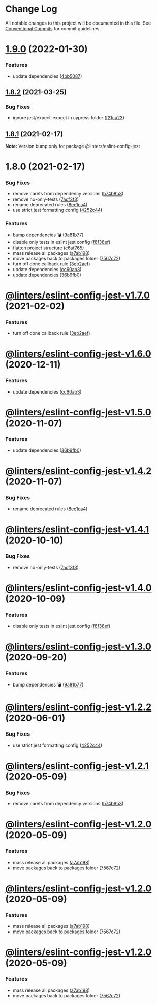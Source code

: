 # Change Log

All notable changes to this project will be documented in this file.
See [Conventional Commits](https://conventionalcommits.org) for commit guidelines.

# [1.9.0](https://github.com/developer239/linters/compare/@linters/eslint-config-jest@1.8.2...@linters/eslint-config-jest@1.9.0) (2022-01-30)


### Features

* update dependencies ([4bb5087](https://github.com/developer239/linters/commit/4bb5087d3ac881b9b4fd92408fe854f79fb71fa1))





## [1.8.2](https://github.com/developer239/linters/compare/@linters/eslint-config-jest@1.8.1...@linters/eslint-config-jest@1.8.2) (2021-03-25)


### Bug Fixes

* ignore jest/expect-expect in cypress folder ([f21ca23](https://github.com/developer239/linters/commit/f21ca2325d844000e9818adbfeae1e669de7cef6))





## [1.8.1](https://github.com/developer239/linters/compare/@linters/eslint-config-jest@1.8.0...@linters/eslint-config-jest@1.8.1) (2021-02-17)

**Note:** Version bump only for package @linters/eslint-config-jest





# 1.8.0 (2021-02-17)

### Bug Fixes

- remove carets from dependency versions ([b74b8b3](https://github.com/developer239/linters/commit/b74b8b3b4c4c2e3afe3c1c9130262844ae515364))
- remove no-only-tests ([7acf3f3](https://github.com/developer239/linters/commit/7acf3f36598e2a1df8589798c2f14b4e799163d3))
- rename deprecated rules ([8ec1ca4](https://github.com/developer239/linters/commit/8ec1ca4a70fc9815ccda5ad977c73e9ba55eb94e))
- use strict jest formatting config ([4252c44](https://github.com/developer239/linters/commit/4252c4493f8e5fc8a8d13bee3eab2cdd4fa47c81))

### Features

- bump dependencies 💣 ([9a81b77](https://github.com/developer239/linters/commit/9a81b773be6e80179c959a4672a7e037721bbd5c))
- disable only tests in eslint jest config ([f8f38ef](https://github.com/developer239/linters/commit/f8f38efac0ef9c456434348a86014ef5ac73cdf0))
- flatten project structure ([c6af765](https://github.com/developer239/linters/commit/c6af765b1de34223f2703e128c80838f0cb9e0fd))
- mass release all packages ([a7ab198](https://github.com/developer239/linters/commit/a7ab198fe829a1621f9dcb6c4adf04d406331b9e))
- move packages back to packages folder ([7567c72](https://github.com/developer239/linters/commit/7567c72db65a8fbe356e72fe59d8ba2c64e13305))
- turn off done callback rule ([3eb2aef](https://github.com/developer239/linters/commit/3eb2aef70f687479d24ae971f9ba28a7fdb4904b))
- update dependencies ([cc60ab3](https://github.com/developer239/linters/commit/cc60ab39ae9454b463be90b60bdc46d3285f51ad))
- update dependencies ([36b9fb0](https://github.com/developer239/linters/commit/36b9fb0e9a51c60a4d527aca9c8e3d5718379b26))

# [@linters/eslint-config-jest-v1.7.0](https://github.com/developer239/linters/compare/@linters/eslint-config-jest-v1.6.0...@linters/eslint-config-jest-v1.7.0) (2021-02-02)

### Features

- turn off done callback rule ([3eb2aef](https://github.com/developer239/linters/commit/3eb2aef70f687479d24ae971f9ba28a7fdb4904b))

# [@linters/eslint-config-jest-v1.6.0](https://github.com/developer239/linters/compare/@linters/eslint-config-jest-v1.5.0...@linters/eslint-config-jest-v1.6.0) (2020-12-11)

### Features

- update dependencies ([cc60ab3](https://github.com/developer239/linters/commit/cc60ab39ae9454b463be90b60bdc46d3285f51ad))

# [@linters/eslint-config-jest-v1.5.0](https://github.com/developer239/linters/compare/@linters/eslint-config-jest-v1.4.2...@linters/eslint-config-jest-v1.5.0) (2020-11-07)

### Features

- update dependencies ([36b9fb0](https://github.com/developer239/linters/commit/36b9fb0e9a51c60a4d527aca9c8e3d5718379b26))

# [@linters/eslint-config-jest-v1.4.2](https://github.com/developer239/linters/compare/@linters/eslint-config-jest-v1.4.1...@linters/eslint-config-jest-v1.4.2) (2020-11-07)

### Bug Fixes

- rename deprecated rules ([8ec1ca4](https://github.com/developer239/linters/commit/8ec1ca4a70fc9815ccda5ad977c73e9ba55eb94e))

# [@linters/eslint-config-jest-v1.4.1](https://github.com/developer239/linters/compare/@linters/eslint-config-jest-v1.4.0...@linters/eslint-config-jest-v1.4.1) (2020-10-10)

### Bug Fixes

- remove no-only-tests ([7acf3f3](https://github.com/developer239/linters/commit/7acf3f36598e2a1df8589798c2f14b4e799163d3))

# [@linters/eslint-config-jest-v1.4.0](https://github.com/developer239/linters/compare/@linters/eslint-config-jest-v1.3.0...@linters/eslint-config-jest-v1.4.0) (2020-10-09)

### Features

- disable only tests in eslint jest config ([f8f38ef](https://github.com/developer239/linters/commit/f8f38efac0ef9c456434348a86014ef5ac73cdf0))

# [@linters/eslint-config-jest-v1.3.0](https://github.com/developer239/linters/compare/@linters/eslint-config-jest-v1.2.2...@linters/eslint-config-jest-v1.3.0) (2020-09-20)

### Features

- bump dependencies 💣 ([9a81b77](https://github.com/developer239/linters/commit/9a81b773be6e80179c959a4672a7e037721bbd5c))

# [@linters/eslint-config-jest-v1.2.2](https://github.com/developer239/linters/compare/@linters/eslint-config-jest-v1.2.1...@linters/eslint-config-jest-v1.2.2) (2020-06-01)

### Bug Fixes

- use strict jest formatting config ([4252c44](https://github.com/developer239/linters/commit/4252c4493f8e5fc8a8d13bee3eab2cdd4fa47c81))

# [@linters/eslint-config-jest-v1.2.1](https://github.com/developer239/linters/compare/@linters/eslint-config-jest-v1.2.0...@linters/eslint-config-jest-v1.2.1) (2020-05-09)

### Bug Fixes

- remove carets from dependency versions ([b74b8b3](https://github.com/developer239/linters/commit/b74b8b3b4c4c2e3afe3c1c9130262844ae515364))

# [@linters/eslint-config-jest-v1.2.0](https://github.com/developer239/linters/compare/@linters/eslint-config-jest-v1.1.0...@linters/eslint-config-jest-v1.2.0) (2020-05-09)

### Features

- mass release all packages ([a7ab198](https://github.com/developer239/linters/commit/a7ab198fe829a1621f9dcb6c4adf04d406331b9e))
- move packages back to packages folder ([7567c72](https://github.com/developer239/linters/commit/7567c72db65a8fbe356e72fe59d8ba2c64e13305))

# [@linters/eslint-config-jest-v1.2.0](https://github.com/developer239/linters/compare/@linters/eslint-config-jest-v1.1.0...@linters/eslint-config-jest-v1.2.0) (2020-05-09)

### Features

- mass release all packages ([a7ab198](https://github.com/developer239/linters/commit/a7ab198fe829a1621f9dcb6c4adf04d406331b9e))
- move packages back to packages folder ([7567c72](https://github.com/developer239/linters/commit/7567c72db65a8fbe356e72fe59d8ba2c64e13305))

# [@linters/eslint-config-jest-v1.2.0](https://github.com/developer239/linters/compare/@linters/eslint-config-jest-v1.1.0...@linters/eslint-config-jest-v1.2.0) (2020-05-09)

### Features

- mass release all packages ([a7ab198](https://github.com/developer239/linters/commit/a7ab198fe829a1621f9dcb6c4adf04d406331b9e))
- move packages back to packages folder ([7567c72](https://github.com/developer239/linters/commit/7567c72db65a8fbe356e72fe59d8ba2c64e13305))
